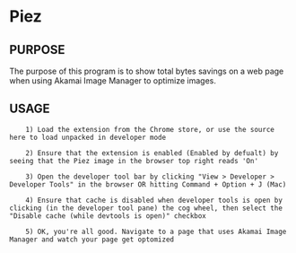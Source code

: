 Piez
===========

PURPOSE
-------
The purpose of this program is to show total bytes savings on a web page when using Akamai Image Manager to optimize images.

USAGE
-------------
		1) Load the extension from the Chrome store, or use the source here to load unpacked in developer mode
		
		2) Ensure that the extension is enabled (Enabled by defualt) by seeing that the Piez image in the browser top right reads 'On'

		3) Open the developer tool bar by clicking "View > Developer > Developer Tools" in the browser OR hitting Command + Option + J (Mac)

		4) Ensure that cache is disabled when developer tools is open by clicking (in the developer tool pane) the cog wheel, then select the "Disable cache (while devtools is open)" checkbox

		5) OK, you're all good. Navigate to a page that uses Akamai Image Manager and watch your page get optomized